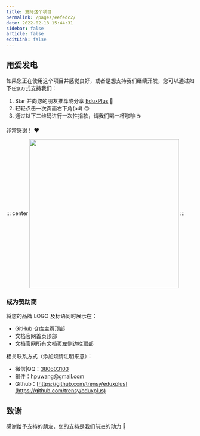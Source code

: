 ```yaml
---
title: 支持这个项目
permalink: /pages/eefedc2/
date: 2022-02-18 15:44:31
sidebar: false
article: false
editLink: false
---
```


## 用爱发电

如果您正在使用这个项目并感觉良好，或者是想支持我们继续开发，您可以通过如下`任意`方式支持我们：

1. Star 并向您的朋友推荐或分享 [EduxPlus](https://github.com/trensy/eduxplus) 🚀
2. 轻轻点击一次页面右下角(ad) 🙃
3. 通过以下二维码进行一次性捐款，请我们喝一杯咖啡 ☕️

非常感谢！ ❤️

::: center
<img align="center" height="400px" src="/img/donate.png"/>
:::

### 成为赞助商

将您的品牌 LOGO 及标语同时展示在：

- GitHub 仓库主页顶部
- 文档官网首页顶部
- 文档官网所有文档页左侧边栏顶部

相关联系方式（添加烦请注明来意）：

- 微信|QQ：[380603103](tencent://message/?uin=380603103&Site=&Menu=yes)
- 邮件：[hpuwang@gmail.com](mailto:hpuwang@gmail.com)
- Github：[https://github.com/trensy/eduxplus](https://github.com/trensy/eduxplus)

## 致谢

感谢给予支持的朋友，您的支持是我们前进的动力 🎉
